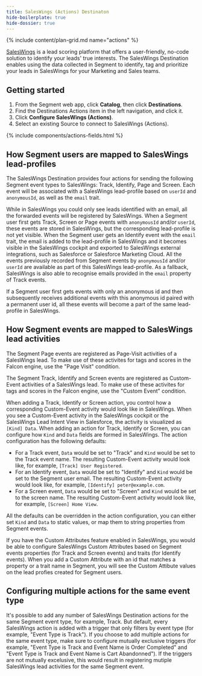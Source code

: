 ```yaml
---
title: SalesWings (Actions) Destinaton
hide-boilerplate: true
hide-dossier: true
---
```


{% include content/plan-grid.md name="actions" %}

[SalesWings](https://www.saleswingsapp.com/) is a lead scoring platform that offers a user-friendly, no-code solution to identify your leads' true interests. The SalesWings Destination enables using the data collected in Segment to identify, tag and prioritize your leads in SalesWings for your Marketing and Sales teams.

## Getting started

1. From the Segment web app, click **Catalog**, then click **Destinations**.
2. Find the Destinations Actions item in the left navigation, and click it.
3. Click **Configure SalesWings (Actions)**.
4. Select an existing Source to connect to SalesWings (Actions).

{% include components/actions-fields.html %}

## How Segment users are mapped to SalesWings lead-profiles

The SalesWings Destination provides four actions for sending the following Segment event types to SalesWings: Track, Identify, Page and Screen. Each event will be associated with a SalesWings lead-profile based on `userId` and `anonymousId`, as well as the `email` trait. 

While in SalesWings you could only see leads identified with an email, all the forwarded events will be registered by SalesWings. When a Segment user first gets Track, Screen or Page events with `anonymousId` and/or `userId`, these events are stored in SalesWings, but the corresponding lead-profile is not yet visible. When the Segment user gets an Identify event with the `email` trait, the email is added to the lead-profile in SalesWings and it becomes visible in the SalesWings cockpit and exported to SalesWings external integrations, such as Salesforce or Salesforce Marketing Cloud. All the events previously recorded from Segment events by `anonymousId` and/or `userId` are available as part of this SalesWings lead-profile. As a fallback, SalesWings is also able to recognise emails provided in the `email` property of Track events.

If a Segment user first gets events with only an anonymous id and then subsequently receives additional events with this anonymous id paired with a permanent user id, all these events will become a part of the same lead-profile in SalesWings.

## How Segment events are mapped to SalesWings lead activities

The Segment Page events are registered as Page-Visit activities of a SalesWings lead. To make use of these activites for tags and scores in the Falcon engine, use the "Page Visit" condition.

The Segment Track, Identify and Screen events are registered as Custom-Event activities of a SalesWings lead. To make use of these activites for tags and scores in the Falcon engine, use the "Custom Event" condition. 

When adding a Track, Identify or Screen action, you control how a corresponding Custom-Event activity would look like in SalesWings. When you see a Custom-Event activity in the SalesWings cockpit or the SalesWings Lead Intent View in Salesforce, the activity is visualized as `[Kind] Data`. When adding an action for Track, Identify or Screen, you can configure how `Kind` and `Data` fields are formed in SalesWings. The action configuration has the following defaults:
- For a Track event, `Data` would be set to "Track" and `Kind` would be set to the Track event name. The resulting Custom-Event activity would look like, for example, `[Track] User Registered`.
- For an Identify event, `Data` would be set to "Identify" and `Kind` would be set to the Segment user email. The resulting Custom-Event activity would look like, for example, `[Identify] peter@example.com`.
- For a Screen event, `Data` would be set to "Screen" and `Kind` would be set to the screen name. The resulting Custom-Event activity would look like, for example, `[Screen] Home View`.

All the defaults can be overridden in the action configuration, you can either set `Kind` and `Data` to static values, or map them to string properties from Segment events.

If you have the Custom Attributes feature enabled in SalesWings, you would be able to configure SalesWings Custom Attributes based on Segment events properties (for Track and Screen events) and traits (for Identify events). When you add a Custom Attribute with an id that matches a property or a trait name in Segment, you will see the Custom Attibute values on the lead profies created for Segment users.

## Configuring multiple actions for the same event type

It's possible to add any number of SalesWings Destination actions for the same Segment event type, for example, Track. But default, every SalesWings action is added with a trigger that only filters by event type (for example, "Event Type is Track"). If you choose to add multiple actions for the same event type, make sure to configure mutually exclusive triggers (for example, "Event Type is Track and Event Name is Order Completed" and "Event Type is Track and Event Name is Cart Abandonned"). If the triggers are not mutually excelusive, this would result in registering mutiple SalesWings lead activities for the same Segment event.
